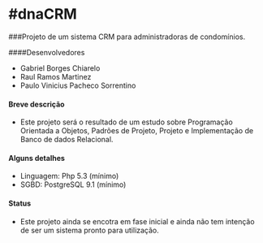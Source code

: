 #dnaCRM
======
###Projeto de um sistema CRM para administradoras de condomínios.

####Desenvolvedores
* Gabriel Borges Chiarelo
* Raul Ramos Martinez
* Paulo Vinicius Pacheco Sorrentino

#### Breve descrição
* Este projeto será o resultado de um estudo sobre Programação Orientada a Objetos, Padrões de Projeto, Projeto e Implementação de Banco de dados Relacional.

#### Alguns detalhes
* Linguagem: Php 5.3 (mínimo)
* SGBD: PostgreSQL 9.1 (mínimo)

#### Status
* Este projeto ainda se encotra em fase inicial e ainda não tem intenção de ser um sistema pronto para utilização.
